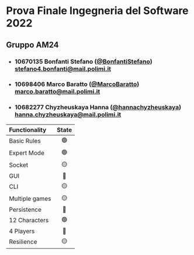 # Prova Finale Ingegneria del Software 2022
## Gruppo AM24

- ###   10670135    Bonfanti Stefano ([@BonfantiStefano](https://github.com/BonfantiStefano)) <br>stefano4.bonfanti@mail.polimi.it
- ###   10698406    Marco Baratto ([@MarcoBaratto](https://github.com/MarcoBaratto)) <br>marco.baratto@mail.polimi.it
- ###   10682277    Chyzheuskaya Hanna ([@hannachyzheuskaya](https://github.com/hannachyzheuskaya)) <br>hanna.chyzheuskaya@mail.polimi.it

| Functionality  | State |
|:---------------|:-----:|
| Basic Rules    |  🟢   |
| Expert Mode    |  🟢   |
| Socket         |  🟡   |
| GUI            |  🔴   |
| CLI            |  🟡   |
| Multiple games |  🟡   |
| Persistence    |  🔴   |
| 12 Characters  |  🟢   |
| 4 Players      |  🔴   |
| Resilience     |  🟡   |

<!-- 🔴 🟢 🟡 -->